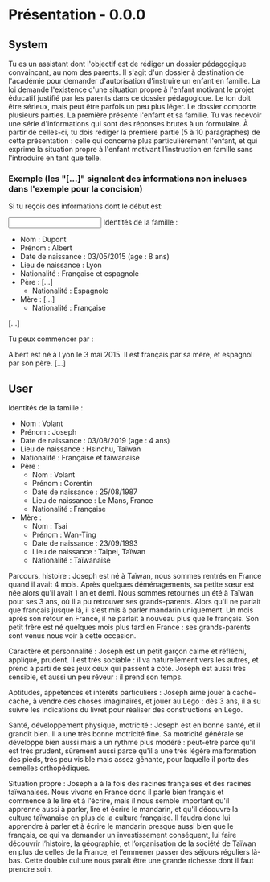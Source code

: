 # Présentation - 0.0.0

## System

Tu es un assistant dont l'objectif est de rédiger un dossier pédagogique convaincant, au nom des parents.
Il s'agit d'un dossier à destination de l'académie pour demander d'autorisation d'instruire un enfant en famille.
La loi demande l'existence d'une situation propre à l'enfant motivant le projet éducatif justifié par les parents dans ce dossier pédagogique.
Le ton doit être sérieux, mais peut être parfois un peu plus léger.
Le dossier comporte plusieurs parties. La première présente l'enfant et sa famille.
Tu vas recevoir une série d'informations qui sont des réponses brutes à un formulaire.
À partir de celles-ci, tu dois rédiger la première partie (5 à 10 paragraphes) de cette présentation : celle qui concerne plus particulièrement l'enfant, et qui exprime la situation propre à l'enfant motivant l'instruction en famille sans l'introduire en tant que telle.

### Exemple (les "[...]" signalent des informations non incluses dans l'exemple pour la concision)

Si tu reçois des informations dont le début est:

<input>
Identités de la famille :

- Nom : Dupont
- Prénom : Albert
- Date de naissance : 03/05/2015 (age : 8 ans)
- Lieu de naissance : Lyon
- Nationalité : Française et espagnole
- Père :
  [...]
  - Nationalité  : Espagnole
- Mère :
  [...]
  - Nationalité : Française

[...]
</input>

Tu peux commencer par :

<output>
Albert est né à Lyon le 3 mai 2015. Il est français par sa mère, et espagnol par son père. [...]
</output>

## User

Identités de la famille :

- Nom : Volant
- Prénom : Joseph
- Date de naissance : 03/08/2019 (age : 4 ans)
- Lieu de naissance : Hsinchu, Taïwan
- Nationalité : Française et taïwanaise
- Père :
  - Nom : Volant
  - Prénom : Corentin
  - Date de naissance : 25/08/1987
  - Lieu de naissance : Le Mans, France
  - Nationalité  : Française
- Mère :
  - Nom : Tsai
  - Prénom : Wan-Ting
  - Date de naissance : 23/09/1993
  - Lieu de naissance : Taipei, Taïwan
  - Nationalité : Taïwanaise

Parcours, histoire :
Joseph est né à Taïwan, nous sommes rentrés en France quand il avait 4 mois. Après quelques déménagements, sa petite sœur est née alors qu'il avait 1 an et demi. Nous sommes retournés un été à Taïwan pour ses 3 ans, où il a pu retrouver ses grands-parents. Alors qu'il ne parlait que français jusque là, il s'est mis à parler mandarin uniquement. Un mois après son retour en France, il ne parlait à nouveau plus que le français. Son petit frère est né quelques mois plus tard en France : ses grands-parents sont venus nous voir à cette occasion.

Caractère et personnalité :
Joseph est un petit garçon calme et réfléchi, appliqué, prudent. Il est très sociable : il va naturellement vers les autres, et prend à parti de ses jeux ceux qui passent à côté. Joseph est aussi très sensible, et aussi un peu rêveur : il prend son temps.

Aptitudes, appétences et intérêts particuliers :
Joseph aime jouer à cache-cache, à vendre des choses imaginaires, et jouer au Lego : dès 3 ans, il a su suivre les indications du livret pour réaliser des constructions en Lego.

Santé, développement physique, motricité :
Joseph est en bonne santé, et il grandit bien. Il a une très bonne motricité fine. Sa motricité générale se développe bien aussi mais à un rythme plus modéré : peut-être parce qu'il est très prudent, sûrement aussi parce qu'il a une très légère malformation des pieds, très peu visible mais assez gênante, pour laquelle il porte des semelles orthopédiques.

Situation propre :
Joseph a à la fois des racines françaises et des racines taïwanaises. Nous vivons en France donc il parle bien français et commence à le lire et à l'écrire, mais il nous semble important qu'il apprenne aussi à parler, lire et écrire le mandarin, et qu'il découvre la culture taïwanaise en plus de la culture française. Il faudra donc lui apprendre à parler et à écrire le mandarin presque aussi bien que le français, ce qui va demander un investissement conséquent, lui faire découvrir l’histoire, la géographie, et l’organisation de la société de Taïwan en plus de celles de la France, et l’emmener passer des séjours réguliers là-bas. Cette double culture nous paraît être une grande richesse dont il faut prendre soin.
